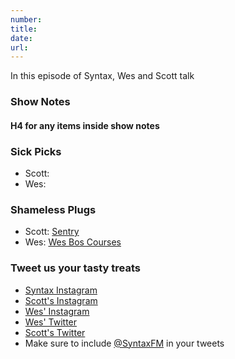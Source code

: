 ```yaml
---
number:
title:
date:
url:
---
```


In this episode of Syntax, Wes and Scott talk

### Show Notes

#### H4 for any items inside show notes

### Sick Picks

- Scott:
- Wes:

### Shameless Plugs

- Scott: [Sentry](https://sentry.io)
- Wes: [Wes Bos Courses](https://wesbos.com/courses)

### Tweet us your tasty treats

- [Syntax Instagram](https://www.instagram.com/syntaxfm/)
- [Scott's Instagram](https://www.instagram.com/stolinski/)
- [Wes' Instagram](https://www.instagram.com/wesbos/)
- [Wes' Twitter](https://twitter.com/wesbos)
- [Scott's Twitter](https://twitter.com/stolinski)
- Make sure to include [@SyntaxFM](https://twitter.com/SyntaxFM) in your tweets
